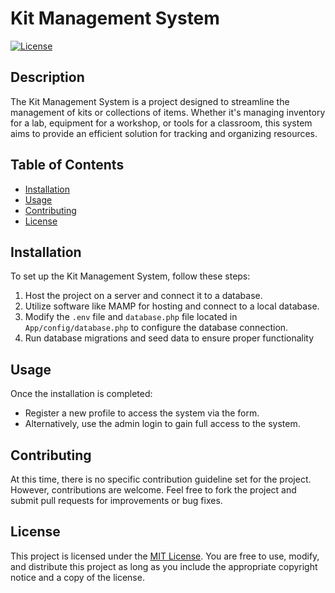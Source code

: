 # Kit Management System

[![License](https://img.shields.io/badge/License-MIT-blue.svg)](LICENSE)

## Description

The Kit Management System is a project designed to streamline the management of kits or collections of items. Whether it's managing inventory for a lab, equipment for a workshop, or tools for a classroom, this system aims to provide an efficient solution for tracking and organizing resources.

## Table of Contents

- [Installation](#installation)
- [Usage](#usage)
- [Contributing](#contributing)
- [License](#license)

## Installation

To set up the Kit Management System, follow these steps:

1. Host the project on a server and connect it to a database.
2. Utilize software like MAMP for hosting and connect to a local database.
3. Modify the `.env` file and `database.php` file located in `App/config/database.php` to configure the database connection.
4. Run database migrations and seed data to ensure proper functionality

## Usage

Once the installation is completed:

- Register a new profile to access the system via the form.
- Alternatively, use the admin login to gain full access to the system.

## Contributing

At this time, there is no specific contribution guideline set for the project. However, contributions are welcome. Feel free to fork the project and submit pull requests for improvements or bug fixes.

## License

This project is licensed under the [MIT License](LICENSE). You are free to use, modify, and distribute this project as long as you include the appropriate copyright notice and a copy of the license.
